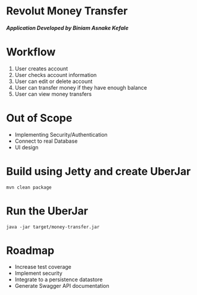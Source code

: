 # Revolut Money Transfer

##### Application Developed by Biniam Asnake Kefale

# Workflow
1. User creates account
2. User checks account information
3. User can edit or delete account
4. User can transfer money if they have enough balance
5. User can view money transfers

# Out of Scope
* Implementing Security/Authentication
* Connect to real Database
* UI design

# Build using Jetty and create UberJar
`
mvn clean package
`

# Run the UberJar
`
java -jar target/money-transfer.jar
`

# Roadmap
* Increase test coverage
* Implement security
* Integrate to a persistence datastore
* Generate Swagger API documentation